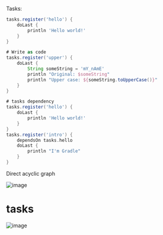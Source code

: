 Tasks:
```groovy
tasks.register('hello') {
    doLast {
        println 'Hello world!'
    }
}

# Write as code
tasks.register('upper') {
    doLast {
        String someString = 'mY_nAmE'
        println "Original: $someString"
        println "Upper case: ${someString.toUpperCase()}"
    }
}

# tasks dependency
tasks.register('hello') {
    doLast {
        println 'Hello world!'
    }
}
tasks.register('intro') {
    dependsOn tasks.hello
    doLast {
        println "I'm Gradle"
    }
}
```

Direct acyclic graph

![image](https://user-images.githubusercontent.com/17488415/124798786-67297200-df71-11eb-9c0b-c137a7baaca5.png)


# tasks
![image](https://user-images.githubusercontent.com/17488415/124799140-db641580-df71-11eb-8619-278684ede139.png)
